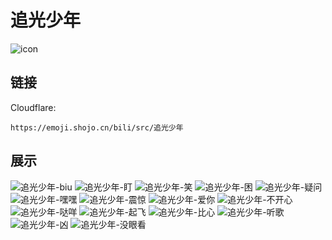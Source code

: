 # 追光少年
![icon](https://emoji.shojo.cn/bili/src/追光少年/icon.png)
## 链接
Cloudflare:
```
https://emoji.shojo.cn/bili/src/追光少年
```
## 展示
![追光少年-biu](https://emoji.shojo.cn/bili/src/追光少年/追光少年-biu.png)
![追光少年-盯](https://emoji.shojo.cn/bili/src/追光少年/追光少年-盯.png)
![追光少年-笑](https://emoji.shojo.cn/bili/src/追光少年/追光少年-笑.png)
![追光少年-困](https://emoji.shojo.cn/bili/src/追光少年/追光少年-困.png)
![追光少年-疑问](https://emoji.shojo.cn/bili/src/追光少年/追光少年-疑问.png)
![追光少年-嘿嘿](https://emoji.shojo.cn/bili/src/追光少年/追光少年-嘿嘿.png)
![追光少年-震惊](https://emoji.shojo.cn/bili/src/追光少年/追光少年-震惊.png)
![追光少年-爱你](https://emoji.shojo.cn/bili/src/追光少年/追光少年-爱你.png)
![追光少年-不开心](https://emoji.shojo.cn/bili/src/追光少年/追光少年-不开心.png)
![追光少年-哒咩](https://emoji.shojo.cn/bili/src/追光少年/追光少年-哒咩.png)
![追光少年-起飞](https://emoji.shojo.cn/bili/src/追光少年/追光少年-起飞.png)
![追光少年-比心](https://emoji.shojo.cn/bili/src/追光少年/追光少年-比心.png)
![追光少年-听歌](https://emoji.shojo.cn/bili/src/追光少年/追光少年-听歌.png)
![追光少年-凶](https://emoji.shojo.cn/bili/src/追光少年/追光少年-凶.png)
![追光少年-没眼看](https://emoji.shojo.cn/bili/src/追光少年/追光少年-没眼看.png)
